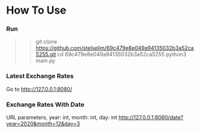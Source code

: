 # How To Use

### Run 
>> git clone https://github.com/stelselim/69c479e8e049a94135032b3a52ca5255.git
>> cd 69c479e8e049a94135032b3a52ca5255
>> python3 main.py

### Latest Exchange Rates
Go to http://127.0.0.1:8080/

### Exchange Rates With Date
URL parameters, year: int, month: int, day: int 
http://127.0.0.1:8080/date?year=2020&month=12&day=3